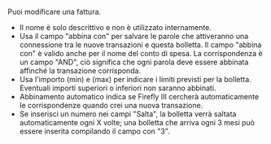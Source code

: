 Puoi modificare una fattura.

* Il nome è solo descrittivo e non è utilizzato internamente.
* Usa il campo "abbina con" per salvare le parole che attiveranno una connessione tra le nuove transazioni e questa bolletta. Il campo "abbina con" è valido anche per il nome del conto di spesa. La corrispondenza è un campo "AND", ciò significa che ogni parola deve essere abbinata affinché la transazione corrisponda.
* Usa l'importo (min) e (max) per indicare i limiti previsti per la bolletta. Eventuali importi superiori o inferiori non saranno abbinati.
* Abbinamento automatico indica se Firefly III cercherà automaticamente le corrispondenze quando crei una nuova transazione.
* Se inserisci un numero nei campi "Salta", la bolletta verrà saltata automaticamente ogni X volte; una bolletta che arriva ogni 3 mesi può essere inserita compilando il campo con "3".
